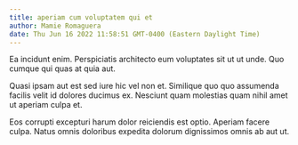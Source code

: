 ```yaml
---
title: aperiam cum voluptatem qui et
author: Mamie Romaguera
date: Thu Jun 16 2022 11:58:51 GMT-0400 (Eastern Daylight Time)
---
```

Ea incidunt enim. Perspiciatis architecto eum voluptates sit ut ut unde. Quo cumque qui quas at quia aut.

 Quasi ipsam aut est sed iure hic vel non et. Similique quo quo assumenda facilis velit id dolores ducimus ex. Nesciunt quam molestias quam nihil amet ut aperiam culpa et.

 Eos corrupti excepturi harum dolor reiciendis est optio. Aperiam facere culpa. Natus omnis doloribus expedita dolorum dignissimos omnis ab aut ut.